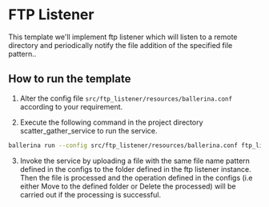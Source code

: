 # FTP Listener


This template we'll implement ftp listener which will listen to a remote directory and periodically notify the file addition of the specified file pattern..

## How to run the template

1. Alter the config file `src/ftp_listener/resources/ballerina.conf` according to your requirement. 

2. Execute the following command in the project directory scatter_gather_service to run the service.
```bash
ballerina run --config src/ftp_listener/resources/ballerina.conf ftp_listener
```
3. Invoke the service by uploading a file with the same file name pattern defined in the configs to the folder defined in the ftp listener instance. Then the file is processed and the operation defined in the configs (i.e either Move to the defined folder or Delete the processed) will be carried out if the processing is successful.

